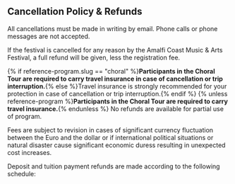 ## Cancellation Policy & Refunds

All cancellations must be made in writing by email. Phone calls or phone messages are not accepted.

If the festival is cancelled for any reason by the Amalfi Coast Music & Arts Festival, a full refund will be given, less the registration fee.

{% if reference-program.slug == "choral" %}**Participants in the Choral Tour are required to carry travel insurance in case of cancellation or trip interruption.**{% else %}Travel insurance is strongly recommended for your protection in case of cancellation or trip interruption.{% endif %} {% unless reference-program %}**Participants in the Choral Tour are required to carry travel insurance.**{% endunless %} No refunds are available for partial use of program.

Fees are subject to revision in cases of significant currency fluctuation between the Euro and the dollar or if international political situations or natural disaster cause significant economic duress resulting in unexpected cost increases.

Deposit and tuition payment refunds are made according to the following schedule:
